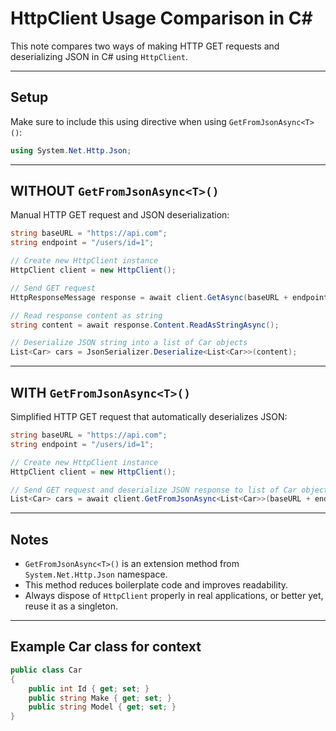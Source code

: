 # HttpClient Usage Comparison in C#

This note compares two ways of making HTTP GET requests and deserializing JSON in C# using `HttpClient`.

---

## Setup

Make sure to include this using directive when using `GetFromJsonAsync<T>()`:

```csharp
using System.Net.Http.Json;
```

---

## WITHOUT `GetFromJsonAsync<T>()`

Manual HTTP GET request and JSON deserialization:

```csharp
string baseURL = "https://api.com";
string endpoint = "/users/id=1";

// Create new HttpClient instance
HttpClient client = new HttpClient();

// Send GET request
HttpResponseMessage response = await client.GetAsync(baseURL + endpoint);

// Read response content as string
string content = await response.Content.ReadAsStringAsync();

// Deserialize JSON string into a list of Car objects
List<Car> cars = JsonSerializer.Deserialize<List<Car>>(content);
```

---

## WITH `GetFromJsonAsync<T>()`

Simplified HTTP GET request that automatically deserializes JSON:

```csharp
string baseURL = "https://api.com";
string endpoint = "/users/id=1";

// Create new HttpClient instance
HttpClient client = new HttpClient();

// Send GET request and deserialize JSON response to list of Car objects
List<Car> cars = await client.GetFromJsonAsync<List<Car>>(baseURL + endpoint);
```

---

## Notes

- `GetFromJsonAsync<T>()` is an extension method from `System.Net.Http.Json` namespace.
- This method reduces boilerplate code and improves readability.
- Always dispose of `HttpClient` properly in real applications, or better yet, reuse it as a singleton.

---

## Example Car class for context

```csharp
public class Car
{
    public int Id { get; set; }
    public string Make { get; set; }
    public string Model { get; set; }
}
```
